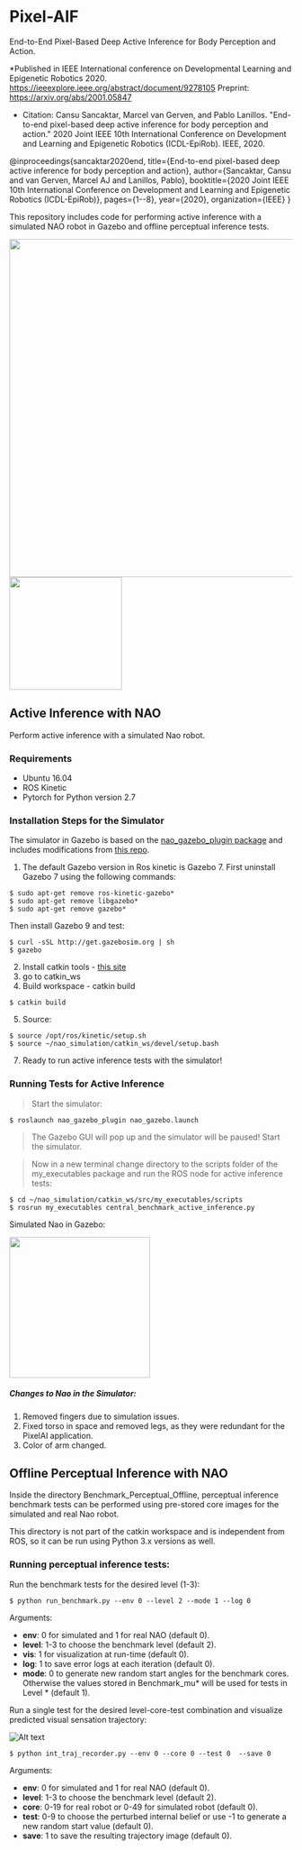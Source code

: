 # Pixel-AIF
End-to-End Pixel-Based Deep Active Inference for Body Perception and Action. 

*Published in IEEE International conference on Developmental Learning and Epigenetic Robotics 2020. https://ieeexplore.ieee.org/abstract/document/9278105
Preprint: https://arxiv.org/abs/2001.05847

- Citation:
Cansu Sancaktar, Marcel van Gerven, and Pablo Lanillos. "End-to-end pixel-based deep active inference for body perception and action." 2020 Joint IEEE 10th International Conference on Development and Learning and Epigenetic Robotics (ICDL-EpiRob). IEEE, 2020.

@inproceedings{sancaktar2020end,
  title={End-to-end pixel-based deep active inference for body perception and action},
  author={Sancaktar, Cansu and van Gerven, Marcel AJ and Lanillos, Pablo},
  booktitle={2020 Joint IEEE 10th International Conference on Development and Learning and Epigenetic Robotics (ICDL-EpiRob)},
  pages={1--8},
  year={2020},
  organization={IEEE}
}

This repository includes code for performing active inference with a simulated NAO robot in Gazebo and offline perceptual inference tests.

<img src="media/pixelAI_setup.png" width="600">

<img src="media/example.gif" width="200">

## Active Inference with NAO 

Perform active inference with a simulated Nao robot.

### Requirements

*  Ubuntu 16.04
*  ROS Kinetic
*  Pytorch for Python version 2.7

### Installation Steps for the Simulator
The simulator in Gazebo is based on the [nao_gazebo_plugin package](https://github.com/ros-naoqi/nao_virtual/tree/master/nao_gazebo_plugin) and includes modifications from [this repo](https://github.com/matejhof/nao-mirror-self-recog).

1. The default Gazebo version in Ros kinetic is Gazebo 7. First uninstall Gazebo 7 using the following commands:
```shell
$ sudo apt-get remove ros-kinetic-gazebo*
$ sudo apt-get remove libgazebo*
$ sudo apt-get remove gazebo*
```
Then install Gazebo 9 and test:
```shell
$ curl -sSL http://get.gazebosim.org | sh
$ gazebo
```

2. Install catkin tools - [this site](https://catkin-tools.readthedocs.io/en/latest/installing.html)
3. go to catkin_ws
4. Build workspace - catkin build
```shell
$ catkin build
```
5. Source:
```shell
$ source /opt/ros/kinetic/setup.sh
$ source ~/nao_simulation/catkin_ws/devel/setup.bash
```
7. Ready to run active inference tests with the simulator!


### Running Tests for Active Inference

> Start the simulator:

```shell
$ roslaunch nao_gazebo_plugin nao_gazebo.launch
```
> The Gazebo GUI will pop up and the simulator will be paused! Start the simulator.

> Now in a new terminal change directory to the scripts folder of the my_executables package and run the ROS node for active inference tests:

```shell
$ cd ~/nao_simulation/catkin_ws/src/my_executables/scripts
$ rosrun my_executables central_benchmark_active_inference.py
```
Simulated Nao in Gazebo:

<img src="media/gazebo_setup.png" width="250">

##### Changes to Nao in the Simulator:
1. Removed fingers due to simulation issues.
2. Fixed torso in space and removed legs, as they were redundant for the PixelAI application.
3. Color of arm changed.



## Offline Perceptual Inference with NAO 

Inside the directory Benchmark_Perceptual_Offline, perceptual inference benchmark tests can be performed using pre-stored core images for the simulated and real Nao robot.

This directory is not part of the catkin workspace and is independent from ROS, so it can be run using Python 3.x versions as well.

### Running perceptual inference tests:

Run the benchmark tests for the desired level (1-3):
```shell
$ python run_benchmark.py --env 0 --level 2 --mode 1 --log 0 
```
Arguments:
- **env**: 0 for simulated and 1 for real NAO (default 0).
- **level**: 1-3 to choose the benchmark level (default 2).
- **vis**: 1 for visualization at run-time (default 0).
- **log**: 1 to save error logs at each iteration (default 0).
- **mode**: 0 to generate new random start angles for the benchmark cores. Otherwise the values stored in Benchmark_mu* will be used for tests in Level * (default 1).


Run a single test for the desired level-core-test combination and visualize predicted visual sensation trajectory:

![Alt text](media/internal_traj_level2.png)

```shell
$ python int_traj_recorder.py --env 0 --core 0 --test 0  --save 0 
```
Arguments:
- **env**: 0 for simulated and 1 for real NAO (default 0).
- **level**: 1-3 to choose the benchmark level (default 2).
-  **core**: 0-19 for real robot or 0-49 for simulated robot (default 0).
- **test**: 0-9 to choose the perturbed internal belief or use -1 to generate a new random start value (default 0).
- **save**: 1 to save the resulting trajectory image (default 0).


